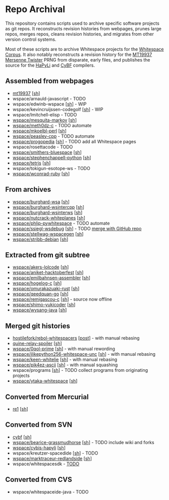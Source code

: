 # Repo Archival

This repository contains scripts used to archive specific software projects as
git repos. It reconstructs revision histories from webpages, prunes large repos,
merges repos, cleans revision histories, and migrates from other version control
systems.

Most of these scripts are to archive Whitespace projects for the
[Whitespace Corpus](https://github.com/wspace/corpus). It also notably
reconstructs a revision history for the [MT19937 Mersenne Twister](https://github.com/thaliaarchi/mt19937-archive)
PRNG from disparate, early files, and publishes the source for the [HaPyLi](https://github.com/wspace/cybis-hapyli)
and [CyBF](https://github.com/thaliaarchi/cybf-archive) compilers.

## Assembled from webpages

- [mt19937](https://github.com/thaliaarchi/mt19937-archive) [[sh](scripts/mt19937/archive.sh)]
- wspace/arnauld-javascript - TODO
- wspace/edwinb-wspace [[sh](scripts/wspace/edwinb-wspace/archive.sh)] - WIP
- wspace/kevincruijssen-codegolf [[sh](scripts/wspace/kevincruijssen-codegolf.sh)] - WIP
- wspace/lmitchell-elisp - TODO
- [wspace/mesquita-markov](https://github.com/wspace/mesquita-markov) [[sh](scripts/wspace/mesquita-markov.sh)]
- [wspace/meth0dz-c](https://github.com/wspace/meth0dz-c) - TODO automate
- [wspace/mkoelbl-perl](https://github.com/wspace/mkoelbl-perl) [[sh](scripts/wspace/mkoelbl-perl.sh)]
- [wspace/peasley-cpp](https://github.com/wspace/peasley-cpp) - TODO automate
- [wspace/progopedia](https://github.com/wspace/progopedia) [[sh](scripts/wspace/progopedia.sh)] - TODO add all Whitespace pages
- wspace/rosettacode - TODO
- [wspace/smithers-bluespace](https://github.com/wspace/smithers-bluespace) [[sh](scripts/wspace/smithers-bluespace.sh)]
- [wspace/stephenchappell-python](https://github.com/wspace/stephenchappell-python) [[sh](scripts/wspace/stephenchappell-python.sh)]
- [wspace/tetris](https://github.com/wspace/tetris) [[sh](scripts/wspace/pdewacht-tetris.sh)]
- wspace/tokigun-esotope-ws - TODO
- [wspace/wconrad-ruby](https://github.com/wspace/wconrad-ruby) [[sh](scripts/wspace/wconrad-ruby.sh)]

## From archives

- [wspace/burghard-wsa](https://github.com/wspace/burghard-wsa) [[sh](scripts/wspace/burghard.sh)]
- [wspace/burghard-wsintercpp](https://github.com/wspace/burghard-wsintercpp) [[sh](scripts/wspace/burghard.sh)]
- [wspace/burghard-wsinterws](https://github.com/wspace/burghard-wsinterws) [[sh](scripts/wspace/burghard.sh)]
- [wspace/nutcrack-whiteplanes](https://github.com/wspace/nutcrack-whiteplanes) [[sh](scripts/wspace/nutcrack-whiteplanes.sh)]
- [wspace/phlip-pywhitespace](https://github.com/wspace/phlip-pywhitespace) - TODO automate
- [wspace/ssiegl-wsdebug](https://github.com/wspace/ssiegl-wsdebug) [[sh](scripts/wspace/ssiegl-wsdebug.sh)] - TODO [merge with GitHub repo](scripts/wspace/ssiegl-wsdebug_github.sh)
- [wspace/stellwag-wspacegen](https://github.com/wspace/stellwag-wspacegen) [[sh](scripts/wspace/stellwag-wspacegen.sh)]
- [wspace/stribb-debian](https://github.com/wspace/stribb-debian) [[sh](scripts/wspace/stribb-debian/archive.sh)]

## Extracted from git subtree

- [wspace/akers-lolcode](https://github.com/wspace/akers-lolcode) [[sh](scripts/wspace/akers-lolcode.sh)]
- [wspace/aniket-hacktoberfest](https://github.com/wspace/aniket-hacktoberfest) [[sh](scripts/wspace/aniket-hacktoberfest.sh)]
- [wspace/emilbahnsen-assembler](https://github.com/wspace/emilbahnsen-assembler) [[sh](scripts/wspace/emilbahnsen-assembler.sh)]
- [wspace/hogelog-c](https://github.com/wspace/hogelog-c) [[sh](scripts/wspace/hogelog-c.sh)]
- [wspace/omurakazuaki-rust](https://github.com/wspace/omurakazuaki-rust) [[sh](scripts/wspace/omurakazuaki-rust.sh)]
- [wspace/qeedquan-go](https://github.com/wspace/qeedquan-go) [[sh](scripts/wspace/qeedquan-go.sh)]
- [wspace/remigascou-c](https://github.com/wspace/remigascou-c) [[sh](scripts/wspace/remigascou-c.sh)] - source now offline
- [wspace/shimo-yukicoder](https://github.com/wspace/shimo-yukicoder) [[sh](scripts/wspace/shimo-yukicoder.sh)]
- [wspace/wysang-java](https://github.com/wspace/wysang-java) [[sh](scripts/wspace/wysang-java.sh)]

## Merged git histories

- [hostilefork/rebol-whitespacers](https://github.com/hostilefork/rebol-whitespacers) [[post](scripts/wspace/rebol-whitespacers/post.md)] - with manual rebasing
- [quine-relay-spoiler](https://github.com/thaliaarchi/quine-relay-spoiler) [[sh](scripts/quine-relay.sh)]
- [wspace/0qol-prime](https://github.com/wspace/0qol-prime) [[sh](scripts/wspace/0qol-prime.sh)] - with manual rewording
- [wspace/ilikepython256-whitespace-unc](https://github.com/wspace/ilikepython256-whitespace-unc) [[sh](scripts/wspace/ilikepython256-whitespace-unc.sh)] - with manual rebasing
- [wspace/keen-whitelie](https://github.com/wspace/keen-whitelie) [[sh](scripts/wspace/keen-whitelie.sh)] - with manual rebasing
- [wspace/pik4ez-ascii](https://github.com/wspace/pik4ez-ascii) [[sh](scripts/wspace/pik4ez-ascii.sh)] - with manual squashing
- wspace/programs [[sh](scripts/wspace/programs.sh)] - TODO collect programs from originating projects
- [wspace/ytaka-whitespace](https://github.com/wspace/ytaka-whitespace) [[sh](scripts/wspace/ytaka-whitespace.sh)]

## Converted from Mercurial

- [re1](https://github.com/thaliaarchi/re1-archive) [[sh](scripts/re1.sh)]

## Converted from SVN

- [cybf](https://github.com/thaliaarchi/cybf-archive) [[sh](scripts/cybis/cybf.sh)]
- [wspace/bearice-grassmudhorse](https://github.com/wspace/bearice-grassmudhorse) [[sh](scripts/wspace/bearice-grassmudhorse.sh)] - TODO include wiki and forks
- [wspace/cybis-hapyli](https://github.com/wspace/cybis-hapyli) [[sh](scripts/cybis/hapyli.sh)]
- wspace/kreutzer-spacedide [[sh](scripts/wspace/kreutzer-spacedide.sh)] - TODO
- [wspace/marktraceur-redlandside](https://github.com/wspace/marktraceur-redlandside) [[sh](scripts/wspace/marktraceur-redlandside.sh)]
- wspace/whitespacesdk - [TODO](https://code.google.com/archive/p/whitespacesdk/)

## Converted from CVS

- wspace/whitespaceide-java - TODO
